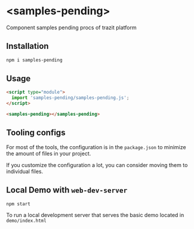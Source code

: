 # \<samples-pending>
Component samples pending procs of trazit platform

## Installation

```bash
npm i samples-pending
```

## Usage

```html
<script type="module">
  import 'samples-pending/samples-pending.js';
</script>

<samples-pending></samples-pending>
```



## Tooling configs

For most of the tools, the configuration is in the `package.json` to minimize the amount of files in your project.

If you customize the configuration a lot, you can consider moving them to individual files.

## Local Demo with `web-dev-server`

```bash
npm start
```

To run a local development server that serves the basic demo located in `demo/index.html`
